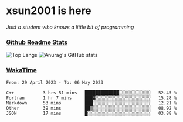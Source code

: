 # xsun2001 is here

*Just a student who knows a little bit of programming*

### [Github Readme Stats](https://github.com/anuraghazra/github-readme-stats)

![Top Langs](https://github-readme-stats.vercel.app/api/top-langs/?username=xsun2001&layout=compact&theme=radical) ![Anurag's GitHub stats](https://github-readme-stats.vercel.app/api?username=xsun2001&show_icons=true&theme=radical)

### [WakaTime](https://wakatime.com)

<!--START_SECTION:waka-->

```text
From: 29 April 2023 - To: 06 May 2023

C++           3 hrs 51 mins   █████████████░░░░░░░░░░░░   52.45 %
Fortran       1 hr 7 mins     ███▓░░░░░░░░░░░░░░░░░░░░░   15.28 %
Markdown      53 mins         ███░░░░░░░░░░░░░░░░░░░░░░   12.21 %
Other         39 mins         ██▒░░░░░░░░░░░░░░░░░░░░░░   08.92 %
JSON          17 mins         █░░░░░░░░░░░░░░░░░░░░░░░░   03.88 %
```

<!--END_SECTION:waka-->
